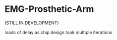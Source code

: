 # EMG-Prosthetic-Arm
(STILL IN DEVELOPMENT)

loads of delay as chip design took multiple iterations
